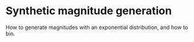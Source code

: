 # Synthetic magnitude generation

How to generate magnitudes with an exponential distribution, and how to bin.